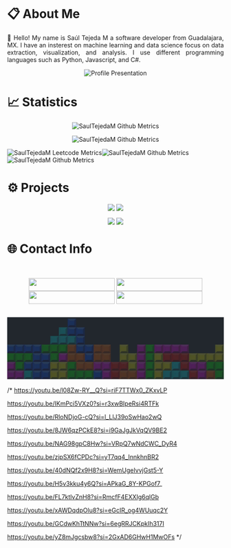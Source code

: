 # 📋 About Me

<p align='justify'>
👋 Hello! My name is Saúl Tejeda M a software developer from Guadalajara, MX. I have an insterest on machine learning and data science focus on data extraction, visualization, and analysis. I use different programming languages such as Python, Javascript, and C#.
</p> 



<p align="center">
  <img src="https://readme-typing-svg.demolab.com/?lines=Welcome to my GitHub Profile!; My Name is Saúl Tejeda;Software Developer; Data Science Enthusiast;Visit my Portfolio&font=Courier New%20Code&center=true&width=500&height=50&duration=4000&pause=1000" alt="Profile Presentation">
</p>

<!-- 

  ![Travis](https://steam-stat.vercel.app/api?profileName=saultejm) 


-->



# 📈  Statistics
<p align="center">
  <img alt="SaulTejedaM Github Metrics" src="https://github-readme-stats-git-masterrstaa-rickstaa.vercel.app/api?username=SaulTejedaM&show_icons=true&theme=radical&hide_border=True&card_width=800"/>
</p>
<p align="center">
      <img alt="SaulTejedaM Github Metrics" src="https://github-readme-stats-git-masterrstaa-rickstaa.vercel.app/api/top-langs/?username=SaulTejedaM&show_icons=true&theme=radical&card_width=800&hide_border=True&langs_count=9&layout=compact&hide=html">
</p>

<div align="center" style="display: flex;">
    <img alt="SaulTejedaM Leetcode Metrics" src="https://leetcode-stats.vercel.app/api?username=SaulTejedaM&theme=Dark">
    <img alt="SaulTejedaM Github Metrics" src="https://streak-stats.demolab.com/?user=SaulTejedaM&theme=dark&background=181414&hide_border=true&card_width=200px"/>
</div>

<div align="center" style="display: flex; width:800;">
  <img alt="SaulTejedaM Github Metrics" src="https://github-readme-activity-graph.vercel.app/graph?username=SaulTejedaM&theme=github-compact&background=181414&hide_border=true&width=800px"/>
</div>






<!-- Projects -->

# ⚙️  Projects 

<p align="center">
   <a href="https://github.com/SaulTejedaM/Steam-Data-Analyzer">
    <img align="center" src="https://github-readme-stats-git-masterrstaa-rickstaa.vercel.app/api/pin/?username=SaulTejedaM&repo=Steam-Data-Analyzer&show_icons=true&theme=radical&card_width=50&hide_border=True"/></a>
  </a>
    <a href="https://github.com/SaulTejedaM/OrganizApp">
    <img align="center" src="https://github-readme-stats-git-masterrstaa-rickstaa.vercel.app/api/pin/?username=SaulTejedaM&repo=OrganizApp&show_icons=true&theme=radical&card_width=50&hide_border=True" />
  </a>
</p>
<p align="center">
    <a href="https://github.com/SaulTejedaM/Desafio-Ciencia-de-Datos-3080127">
    <img align="center" src="https://github-readme-stats-git-masterrstaa-rickstaa.vercel.app/api/pin/?username=SaulTejedaM&repo=Desafio-Ciencia-de-Datos-3080127&show_icons=true&theme=radical&card_width=50&hide_border=True" /></a>
       <a href="https://github.com/SaulTejedaM/Tkinter-Aplications">
    <img align="center" src="https://github-readme-stats-git-masterrstaa-rickstaa.vercel.app/api/pin/?username=SaulTejedaM&repo=Tkinter-Aplications&show_icons=true&theme=radical&card_width=50&hide_border=True" /></a>
</p>
 
# 🌐 Contact Info
<br> 
<p align="center">
    <a href="https://www.saultejeda.com" target="_blank"><img width = "200px" height = "30px" align="center" src="http://img.shields.io/badge/Portfolio-F6F6F6?style=for-the-badge&logo=notion&logoColor=black&logoWidth=80"/></a>
<!-- <a href="https://replit.com/@SaulTejeda" target="_blank"><img width = "200px" height = "30px" align="center" src="http://img.shields.io/badge/Replit-FF6600?style=for-the-badge&logo=replit&logoColor=white&logoWidth=80"/></a>-->
    <a href="https://www.linkedin.com/in/sa%C3%BAl-rafael-tejeda-mili%C3%A1n-924a59253/" target="_blank"><img width = "200px" height = "30px" align="center" src="https://img.shields.io/badge/LinkedIn-0e76a8?style=for-the-badge&logo=Linkedin&logoColor=white&logoWidth=80"/></a>
    <a href="https://www.credly.com/users/saultejedam" target="_blank"><img width = "200px" height = "30px" align="center" src="http://img.shields.io/badge/Credly-FF6600?style=for-the-badge&logo=credly&logoColor=black&logoWidth=80"></a>
    <!--<a href="https://github.com/saulTejeda117/Portfolio-2024/blob/main/Portafolio2024/src/SaulRafaelTejedaMilianResume.pdf?raw=true" download="SRTM_CV.pdf" type="application/octet-stream" target="_blank"><img width = "200px" height = "30px" align="center" src="http://img.shields.io/badge/Curriculum-ffff45?style=for-the-badge&logo=notion&logoColor=black&logoWidth=80" alt="Descargar mi curriculum"></a>-->
      <a href="https://leetcode.com/u/SaulTejedaM/" type="application/octet-stream" target="_blank"><img width = "200px" height = "30px" align="center" src="http://img.shields.io/badge/Leetcode-ffff45?style=for-the-badge&logo=leetcode&logoColor=black&logoWidth=80"></a>
</p>
<br> 
    
<img src="/b.jpg" alt="I <3 Tetris" width="100%" height = "30%">

/*
https://youtu.be/l08Zw-RY__Q?si=riF7TTWx0_ZKxvLP

https://youtu.be/IKmPci5VXz0?si=r3xwBIpeRsi4RTFk

https://youtu.be/RloNDjoG-cQ?si=l_LlJ39oSwHao2wQ

https://youtu.be/8JW6qzPCkE8?si=i9GaJgJkVqQV9BE2

https://youtu.be/NAG98gpC8Hw?si=VRpQ7wNdCWC_DyR4

https://youtu.be/zjpSX6fCPDc?si=yT7qq4_InnkhnBR2

https://youtu.be/40dNQf2x9H8?si=WemUgeIvvjGst5-Y

https://youtu.be/H5v3kku4y6Q?si=APkaG_8Y-KPGof7_


https://youtu.be/FL7ktlvZnH8?si=RmcfF4EXXIg6qlGb

https://youtu.be/xAWDqdpOlu8?si=eGcIR_og4WUuqc2Y

https://youtu.be/GCdwKhTtNNw?si=6egRRJCKpkIh317I

https://youtu.be/yZ8mJgcsbw8?si=2GxAD6GHwH1MwOFs
*/
